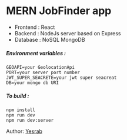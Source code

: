 # MERN JobFinder app

- Frontend : React
- Backend : NodeJs server based on Express
- Database : NoSQL MongoDB

##### Environment  variables :
    GEOAPI=your GeolocationApi
    PORT=your server port number
    JWT_SUPER_SEACRETE=your jwt super seacreat
    DB=your mongo db URI
##### To build :
    npm install
    npm run dev
    npm run dev:server

Author: [Yesrab](https://github.com/yesrab "Yesrab")
